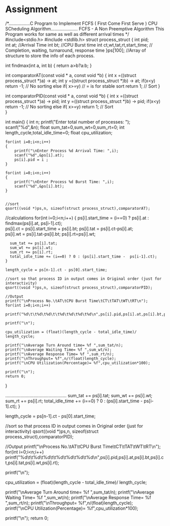 # Assignment

/*.................C Program to Implement FCFS ( First Come First Serve ) CPU SCheduling Algorithm.....................
FCFS - A Non Preemptive Algorithm
This Program works for same as well as different arrival times
*/
#include<stdio.h>
#include <stdlib.h>
struct process_struct
{
  int pid;  
  int at;       //Arrival Time
  int bt;       //CPU Burst time 
  int ct,wt,tat,rt,start_time;   // Completion, waiting, turnaround, response time
}ps[100];       //Array of structure to store the info of each process.   


int findmax(int a, int b)
{
    return a>b?a:b;
}

int comparatorAT(const void * a, const void *b)
{
   int x =((struct process_struct *)a) -> at;
   int y =((struct process_struct *)b) -> at;
   if(x<y)
     return -1;  // No sorting
   else if( x>=y) // = is for stable sort
    return 1;    // Sort
} 

int comparatorPID(const void * a, const void *b)
{
   int x =((struct process_struct *)a) -> pid;
   int y =((struct process_struct *)b) -> pid;
   if(x<y)
     return -1;  // No sorting
   else if( x>=y)
    return 1;    // Sort  
} 

int main()
{
    int n;
    printf("Enter total number of processes: ");
    scanf("%d",&n);
    float sum_tat=0,sum_wt=0,sum_rt=0;
    int length_cycle,total_idle_time=0;
    float cpu_utilization;
    
    for(int i=0;i<n;i++)
    {
        printf("\nEnter Process %d Arrival Time: ",i);
        scanf("%d",&ps[i].at);
        ps[i].pid = i ;
    }
    
    for(int i=0;i<n;i++)
    {
        printf("\nEnter Process %d Burst Time: ",i);
        scanf("%d",&ps[i].bt);
    }
    

    //sort
    qsort((void *)ps,n, sizeof(struct process_struct),comparatorAT);
   
   //calculations
    for(int i=0;i<n;i++)
    {
      ps[i].start_time = (i==0) ? ps[i].at : findmax(ps[i].at, ps[i-1].ct);  
      ps[i].ct =  ps[i].start_time + ps[i].bt;
      ps[i].tat = ps[i].ct-ps[i].at;       
      ps[i].wt = ps[i].tat-ps[i].bt;
      ps[i].rt=ps[i].wt;
       
      sum_tat += ps[i].tat;
      sum_wt += ps[i].wt;
      sum_rt += ps[i].rt;
      total_idle_time += (i==0) ? 0 : (ps[i].start_time -  ps[i-1].ct);
    }
    
    length_cycle = ps[n-1].ct - ps[0].start_time; 
    
    //sort so that process ID in output comes in Original order (just for interactivity)
    qsort((void *)ps,n, sizeof(struct process_struct),comparatorPID);

    //Output
    printf("\nProcess No.\tAT\tCPU Burst Time\tCT\tTAT\tWT\tRT\n");
    for(int i=0;i<n;i++)
     printf("%d\t\t%d\t%d\t\t%d\t%d\t%d\t%d\n",ps[i].pid,ps[i].at,ps[i].bt,ps[i].ct,ps[i].tat,ps[i].wt,ps[i].rt);

    printf("\n");    
    
    cpu_utilization = (float)(length_cycle - total_idle_time)/ length_cycle;

    printf("\nAverage Turn Around time= %f ",sum_tat/n);
    printf("\nAverage Waiting Time= %f ",sum_wt/n);
    printf("\nAverage Response Time= %f ",sum_rt/n);
    printf("\nThroughput= %f",n/(float)length_cycle);    
    printf("\nCPU Utilization(Percentage)= %f",cpu_utilization*100);

    printf("\n");
    return 0;
}















................................................
  sum_tat += ps[i].tat;
  sum_wt += ps[i].wt;
  sum_rt += ps[i].rt;
  total_idle_time += (i==0) ? 0 : (ps[i].start_time -  ps[i-1].ct);
}

length_cycle = ps[n-1].ct - ps[0].start_time; 

//sort so that process ID in output comes in Original order (just for interactivity)
qsort((void *)ps,n, sizeof(struct process_struct),comparatorPID);

//Output
printf("\nProcess No.\tAT\tCPU Burst Time\tCT\tTAT\tWT\tRT\n");
for(int i=0;i<n;i++)
 printf("%d\t\t%d\t%d\t\t%d\t%d\t%d\t%d\n",ps[i].pid,ps[i].at,ps[i].bt,ps[i].ct,ps[i].tat,ps[i].wt,ps[i].rt);

printf("\n");    

cpu_utilization = (float)(length_cycle - total_idle_time)/ length_cycle;

printf("\nAverage Turn Around time= %f ",sum_tat/n);
printf("\nAverage Waiting Time= %f ",sum_wt/n);
printf("\nAverage Response Time= %f ",sum_rt/n);
printf("\nThroughput= %f",n/(float)length_cycle);    
printf("\nCPU Utilization(Percentage)= %f",cpu_utilization*100);

printf("\n");
return 0;
